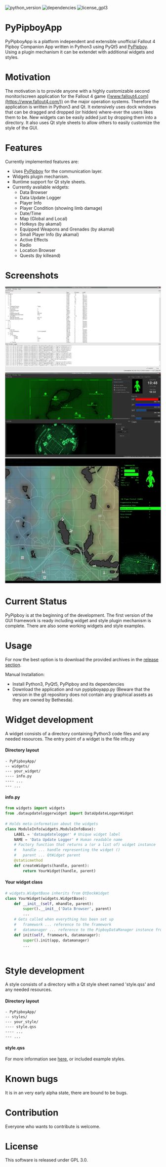 
![python_version](https://img.shields.io/badge/Python-3.0-green.svg) ![dependencies](https://img.shields.io/badge/Dependencies-PyQt5%2C%20PyPipboy-green.svg) ![license_gpl3](https://img.shields.io/badge/License-GPL%203.0-green.svg)

# PyPipboyApp

PyPipboyApp is a platform independent and extensible unofficial Fallout 4 Pipboy Companion App written in Python3 using PyQt5 and [PyPipboy](https://github.com/matzman666/PyPipboy). Using a plugin mechanism it can be extendet with additional widgets and styles.

# Motivation

The motivation is to provide anyone with a highly customizable second monitor/screen application for the Fallout 4 game ([www.fallout4.com](https://www.fallout4.com/)) on the major operation systems. Therefore the application is written in Python3 and Qt. It extensively uses dock windows that can be dragged and dropped (or hidden) where-ever the users likes them to be. New widgets can be easily added just by dropping them into a directory. It also uses Qt style sheets to allow others to easily customize the style of the GUI.

# Features

Currently implemented features are:
 - Uses [PyPipboy](https://github.com/matzman666/PyPipboy) for the communication layer.
 - Widgets plugin mechanism.
 - Runtime support for Qt style sheets.
 - Currently available widgets:
   - Data Browser
   - Data Update Logger
   - Player Info
   - Player Condition (showing limb damage)
   - Date/Time
   - Map (Global and Local)
   - Hotkeys (by akamal)
   - Equipped Weapons and Grenades (by akamal)
   - Small Player Info (by akamal)
   - Active Effects
   - Radio
   - Location Browser
   - Quests (by killeand)

# Screenshots

![Screen 01](screenshots/screen01.png) ![Screen 02](screenshots/screen02.png) ![Screen 03](screenshots/screen03.png)
 
# Current Status

PyPipboy is at the beginning of the development. The first version of the GUI framework is ready including widget and style plugin mechanism is complete. There are also some working widgets and style examples.

# Usage

For now the best option is to download the provided archives in the [release section](https://github.com/matzman666/PyPipboyApp/releases).

Manual Installation:
- Install Python3, PyQt5, PyPipboy and its dependencies
- Download the application and run pypipboyapp.py (Beware that the version in the git repository does not contain any graphical assets as they are owned by Bethesda).


# Widget development

A widget consists of a directory containing Python3 code files and any needed resources. The entry point of a widget is the file info.py

#### Directory layout

```
- PyPipboyApp/
-- widgets/
--- your_widget/
---- info.py
---- ...
--- ...
```

#### info.py

```python
from widgets import widgets
from .dataupdateloggerwidget import DataUpdateLoggerWidget

# Holds meta-information about the widgets
class ModuleInfo(widgets.ModuleInfoBase):
    LABEL = 'dataupdatelogger' # Unique widget label
    NAME = 'Data Update Logger' # Human readable name
    # Factory function that returns a (or a list of) widget instance
    #   handle ... handle representing the widget ()
    #   parent ... QtWidget parent
    @staticmethod
    def createWidgets(handle, parent):
        return YourWidget(handle, parent)
```

#### Your widget class

```python
# widgets.WidgetBase inherits from QtDockWidget
class YourWidget(widgets.WidgetBase):
    def __init__(self, mhandle, parent):
        super().__init__('Data Browser', parent)
        ...
    # Gets called when everything has been set up
    #   framework ... reference to the framework
    #   datamanager ... reference to the PipboyDataManager instance from PyPipboy library
    def init(self, framework, datamanager):
        super().init(app, datamanager)
        ...
    
```

# Style development

A style consists of a directory with a Qt style sheet named 'style.qss' and any needed resources.

#### Directory layout

```
- PyPipboyApp/
-- styles/
--- your_style/
---- style.qss
---- ...
--- ...
```

#### style.qss

For more information see [here](http://doc.qt.io/qt-5/stylesheet.html), or included example styles.

# Known bugs

It is in an very early alpha state, there are bound to be bugs.

# Contribution

Everyone who wants to contribute is welcome.

# License

This software is released under GPL 3.0.

 
